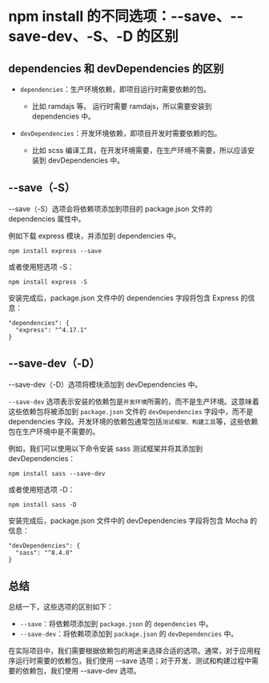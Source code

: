 # npm install 的不同选项：--save、--save-dev、-S、-D 的区别

## dependencies 和 devDependencies 的区别

- `dependencies`：生产环境依赖，即项目运行时需要依赖的包。

  - 比如 ramdajs 等。 运行时需要 ramdajs，所以需要安装到 dependencies 中。

- `devDependencies`：开发环境依赖，即项目开发时需要依赖的包。
  - 比如 scss 编译工具，在开发环境需要，在生产环境不需要，所以应该安装到 devDependencies 中。

## --save（-S）

--save（-S）选项会将依赖项添加到项目的 package.json 文件的 dependencies 属性中。

例如下载 express 模块，并添加到 dependencies 中。

```
npm install express --save
```

或者使用短选项 -S：

```
npm install express -S
```

安装完成后，package.json 文件中的 dependencies 字段将包含 Express 的信息：

```
"dependencies": {
  "express": "^4.17.1"
}
```

## --save-dev（-D）

--save-dev（-D）选项将模块添加到 devDependencies 中。

`--save-dev` 选项表示安装的依赖包是`开发环境`所需的，而不是生产环境。这意味着这些依赖包将被添加到 `package.json` 文件的 `devDependencies` 字段中，而不是 dependencies 字段。开发环境的依赖包通常包括`测试框架、构建工具`等，这些依赖包在生产环境中是不需要的。

例如，我们可以使用以下命令安装 sass 测试框架并将其添加到 devDependencies：

```
npm install sass --save-dev
```

或者使用短选项 -D：

```
npm install sass -D
```
安装完成后，package.json 文件中的 devDependencies 字段将包含 Mocha 的信息：

```
"devDependencies": {
  "sass": "^8.4.0"
}
```

## 总结

总结一下，这些选项的区别如下：

*   `--save`：将依赖项添加到 `package.json` 的 `dependencies` 中。
*   `--save-dev`：将依赖项添加到 `package.json` 的 `devDependencies` 中。

在实际项目中，我们需要根据依赖包的用途来选择合适的选项。通常，对于应用程序运行时需要的依赖包，我们使用 --save 选项；对于开发、测试和构建过程中需要的依赖包，我们使用 --save-dev 选项。

